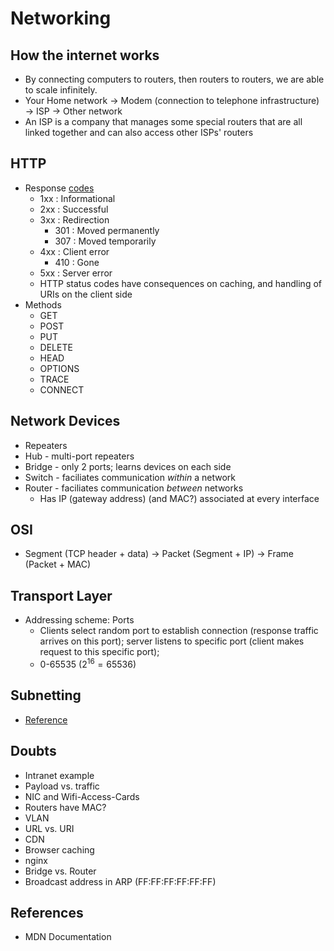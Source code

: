 # Networking

## How the internet works
-   By connecting computers to routers, then routers to routers, we are able to
    scale infinitely.
-   Your Home network -> Modem (connection to telephone infrastructure) -> ISP 
    -> Other network
-   An ISP is a company that manages some special routers that are all linked
    together and can also access other ISPs' routers

## HTTP
-   Response [codes](https://datatracker.ietf.org/doc/html/rfc7231#section-6)
    -   1xx : Informational
    -   2xx : Successful
    -   3xx : Redirection
        -   301 : Moved permanently
        -   307 : Moved temporarily
    -   4xx : Client error
        -   410 : Gone
    -   5xx : Server error
    -   HTTP status codes have consequences on caching, and handling of URIs on the client side
-   Methods
    -   GET
    -   POST
    -   PUT
    -   DELETE
    -   HEAD
    -   OPTIONS
    -   TRACE
    -   CONNECT
## Network Devices
-   Repeaters
-   Hub - multi-port repeaters
-   Bridge - only 2 ports; learns devices on each side
-   Switch - faciliates communication *within* a network
-   Router - faciliates communication *between* networks
    -   Has IP (gateway address) (and MAC?) associated at every interface

## OSI 
-   Segment (TCP header + data) -> Packet (Segment + IP) -> Frame (Packet + MAC)

## Transport Layer
-   Addressing scheme: Ports
    -   Clients select random port to establish connection 
        (response traffic arrives on this port);
        server listens to specific port (client makes request to this specific port);
    -   0-65535 ($2^{16} = 65536$)

## Subnetting
-   [Reference](http://subnetipv4.com/)

## Doubts
-   Intranet example
-   Payload vs. traffic
-   NIC and Wifi-Access-Cards
-   Routers have MAC?
-   VLAN
-   URL vs. URI
-   CDN
-   Browser caching
-   nginx
-   Bridge vs. Router
-   Broadcast address in ARP (FF:FF:FF:FF:FF:FF)

## References
-   MDN Documentation
